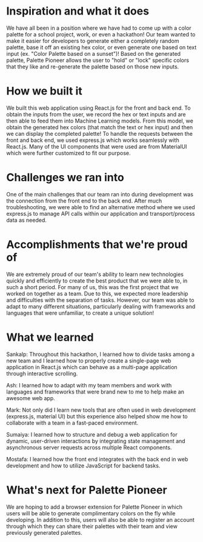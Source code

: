 # Inspiration and what it does
We have all been in a position where we have had to come up with a color palette for a school project, work, or even a hackathon! Our team wanted to make it easier for developers to generate either a completely random palette, base it off an existing hex color, or even generate one based on text input (ex. "Color Palette based on a sunset")! Based on the generated palette, Palette Pioneer allows the user to "hold" or "lock" specific colors that they like and re-generate the palette based on those new inputs.

# How we built it
We built this web application using React.js for the front and back end. To obtain the inputs from the user, we record the hex or text inputs and are then able to feed them into Machine Learning models. From this model, we obtain the generated hex colors (that match the text or hex input) and then we can display the completed palette! To handle the requests between the front and back end, we used express.js which works seamlessly with React.js. Many of the UI components that were used are from MaterialUI which were further customized to fit our purpose.

# Challenges we ran into
One of the main challenges that our team ran into during development was the connection from the front end to the back end. After much troubleshooting, we were able to find an alternative method where we used express.js to manage API calls within our application and transport/process data as needed.

# Accomplishments that we're proud of
We are extremely proud of our team's ability to learn new technologies quickly and efficiently to create the best product that we were able to, in such a short period. For many of us, this was the first project that we worked on together as a team. Due to this, we expected more leadership and difficulties with the separation of tasks. However, our team was able to adapt to many different situations, particularly dealing with frameworks and languages that were unfamiliar, to create a unique solution!

# What we learned
Sankalp: Throughout this hackathon, I learned how to divide tasks among a new team and I learned how to properly create a single-page web application in React.js which can behave as a multi-page application through interactive scrolling. 

Ash: I learned how to adapt with my team members and work with languages and frameworks that were brand new to me to help make an awesome web app. 

Mark: Not only did I learn new tools that are often used in web development (express.js, material UI) but this experience also helped show me how to collaborate with a team in a fast-paced environment. 

Sumaiya: I learned how to structure and debug a web application for dynamic, user-driven interactions by integrating state management and asynchronous server requests across multiple React components. 

Mostafa: I learned how the front end integrates with the back end in web development and how to utilize JavaScript for backend tasks.

# What's next for Palette Pioneer
We are hoping to add a browser extension for Palette Pioneer in which users will be able to generate complimentary colors on the fly while developing. In addition to this, users will also be able to register an account through which they can share their palettes with their team and view previously generated palettes.
